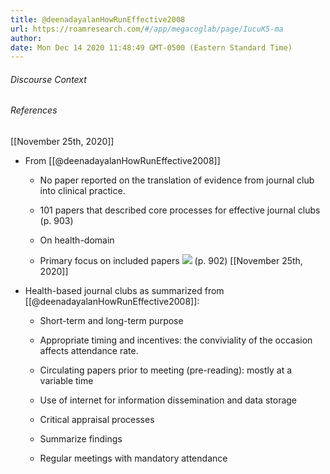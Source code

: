 ```yaml
---
title: @deenadayalanHowRunEffective2008
url: https://roamresearch.com/#/app/megacoglab/page/IucuK5-ma
author: 
date: Mon Dec 14 2020 11:48:49 GMT-0500 (Eastern Standard Time)
---
```




###### Discourse Context



###### References

[[November 25th, 2020]]

- From [[@deenadayalanHowRunEffective2008]]

    - No paper reported on the translation of evidence
from journal club into clinical practice.

    - 101 papers that described core processes for
effective journal clubs (p. 903)

    - On health-domain

    - Primary focus on included papers ![](https://firebasestorage.googleapis.com/v0/b/firescript-577a2.appspot.com/o/imgs%2Fapp%2Fmegacoglab%2F6vzIZE9YSs.png?alt=media&token=04c8e0f9-2a7c-4cd0-a64b-a246a37a5e6d) (p. 902)
[[November 25th, 2020]]

- Health-based journal clubs as summarized from [[@deenadayalanHowRunEffective2008]]:

    - Short-term and long-term purpose

    - Appropriate timing and incentives: the conviviality of the occasion affects attendance rate.

    - Circulating papers prior to meeting (pre-reading): mostly at a variable time

    - Use of internet for information dissemination and data storage

    - Critical appraisal processes

    - Summarize findings

    - Regular meetings with mandatory attendance
